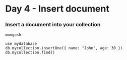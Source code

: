 <h1>Day 4 - Insert document</h1>
<h3>Insert a document into your collection</h3>

```console
mongosh
```
```console
use mydatabase
db.mycollection.insertOne({ name: "John", age: 30 })
db.mycollection.find()
```